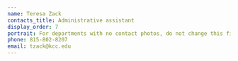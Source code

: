 ```yaml
---
name: Teresa Zack
contacts_title: Administrative assistant
display_order: 7
portrait: For departments with no contact photos, do not change this field.
phone: 815-802-8207
email: tzack@kcc.edu​​
---
```

